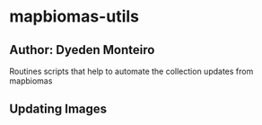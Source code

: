 # mapbiomas-utils

## Author: Dyeden Monteiro

Routines scripts that help to automate the collection updates from mapbiomas

## **Updating Images**

